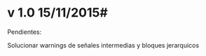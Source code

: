 # v 1.0  15/11/2015#

Pendientes:

Solucionar warnings de señales intermedias y bloques jerarquicos
